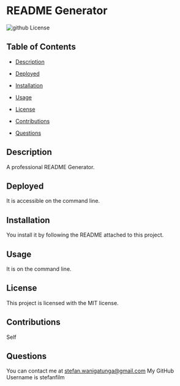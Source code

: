 # README Generator
  ![github License](https://img.shields.io/badge/license-MIT-blue.svg)
  
  ## Table of Contents 
  *  [Description](#description)
  *  [Deployed](#deployed)
  *  [Installation](#installation)
  *  [Usage](#usage)
  *  [License](#license)
    
  *  [Contributions](#contributions)
  *  [Questions](#questions)
  
  ## Description
  A professional README Generator.

  ## Deployed
  It is accessible on the command line.

  ## Installation
  You install it by following the README attached to this project.

  ## Usage
  It is on the command line.

  ## License
  This project is licensed with the MIT license.
  
  ## Contributions
  Self

  ## Questions
  You can contact me at stefan.wanigatunga@gmail.com
  My GitHub Username is stefanfilm
  
